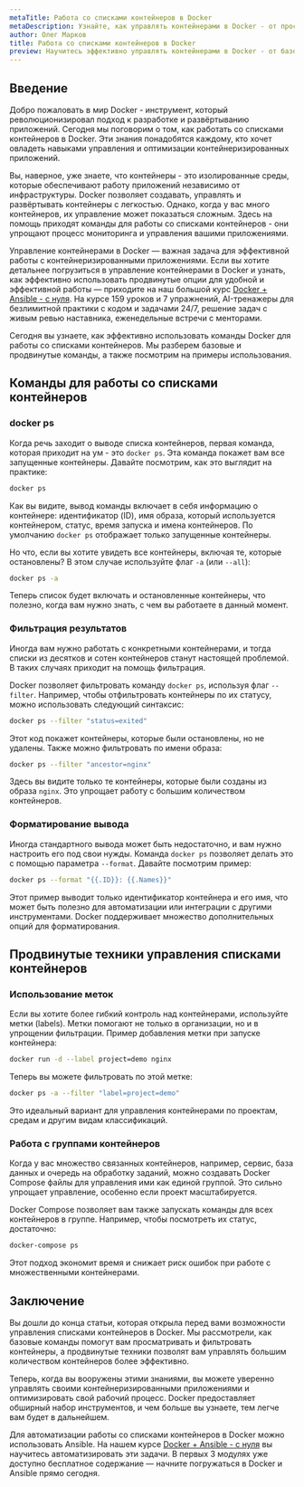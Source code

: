 ```yaml
---
metaTitle: Работа со списками контейнеров в Docker
metaDescription: Узнайте, как управлять контейнерами в Docker - от просмотра запущенных и остановленных контейнеров до использования продвинутых опций, которые делает Docker удобной и эффективной платформой
author: Олег Марков
title: Работа со списками контейнеров в Docker
preview: Научитесь эффективно управлять контейнерами в Docker - от базового просмотра списков до использования продвинутых фильтров и опций для оптимизации вашего рабочего процесса
---
```


## Введение

Добро пожаловать в мир Docker - инструмент, который революционизировал подход к разработке и развёртыванию приложений. Сегодня мы поговорим о том, как работать со списками контейнеров в Docker. Эти знания понадобятся каждому, кто хочет овладеть навыками управления и оптимизации контейнеризированных приложений.

Вы, наверное, уже знаете, что контейнеры - это изолированные среды, которые обеспечивают работу приложений независимо от инфраструктуры. Docker позволяет создавать, управлять и развёртывать контейнеры с легкостью. Однако, когда у вас много контейнеров, их управление может показаться сложным. Здесь на помощь приходят команды для работы со списками контейнеров - они упрощают процесс мониторинга и управления вашими приложениями.

Управление контейнерами в Docker — важная задача для эффективной работы с контейнеризированными приложениями. Если вы хотите детальнее погрузиться в управление контейнерами в Docker и узнать, как эффективно использовать продвинутые опции для удобной и эффективной работы — приходите на наш большой курс [Docker + Ansible - с нуля](https://purpleschool.ru/course/docker?utm_source=knowledgebase&utm_medium=text&utm_campaign=Rabota_so_spiskami_konteynerov_v_Docker). На курсе 159 уроков и 7 упражнений, AI-тренажеры для безлимитной практики с кодом и задачами 24/7, решение задач с живым ревью наставника, еженедельные встречи с менторами.

Сегодня вы узнаете, как эффективно использовать команды Docker для работы со списками контейнеров. Мы разберем базовые и продвинутые команды, а также посмотрим на примеры использования.

## Команды для работы со списками контейнеров

### docker ps

Когда речь заходит о выводе списка контейнеров, первая команда, которая приходит на ум - это `docker ps`. Эта команда покажет вам все запущенные контейнеры. Давайте посмотрим, как это выглядит на практике:

```bash
docker ps
```

Как вы видите, вывод команды включает в себя информацию о контейнере: идентификатор (ID), имя образа, который используется контейнером, статус, время запуска и имена контейнеров. По умолчанию `docker ps` отображает только запущенные контейнеры.

Но что, если вы хотите увидеть все контейнеры, включая те, которые остановлены? В этом случае используйте флаг `-a` (или `--all`):

```bash
docker ps -a
```

Теперь список будет включать и остановленные контейнеры, что полезно, когда вам нужно знать, с чем вы работаете в данный момент.

### Фильтрация результатов

Иногда вам нужно работать с конкретными контейнерами, и тогда списки из десятков и сотен контейнеров станут настоящей проблемой. В таких случаях приходит на помощь фильтрация. 

Docker позволяет фильтровать команду `docker ps`, используя флаг `--filter`. Например, чтобы отфильтровать контейнеры по их статусу, можно использовать следующий синтаксис:

```bash
docker ps --filter "status=exited"
```

Этот код покажет контейнеры, которые были остановлены, но не удалены. Также можно фильтровать по имени образа:

```bash
docker ps --filter "ancestor=nginx"
```

Здесь вы видите только те контейнеры, которые были созданы из образа `nginx`. Это упрощает работу с большим количеством контейнеров.

### Форматирование вывода

Иногда стандартного вывода может быть недостаточно, и вам нужно настроить его под свои нужды. Команда `docker ps` позволяет делать это с помощью параметра `--format`. Давайте посмотрим пример:

```bash
docker ps --format "{{.ID}}: {{.Names}}"
```

Этот пример выводит только идентификатор контейнера и его имя, что может быть полезно для автоматизации или интеграции с другими инструментами. Docker поддерживает множество дополнительных опций для форматирования.

## Продвинутые техники управления списками контейнеров

### Использование меток

Если вы хотите более гибкий контроль над контейнерами, используйте метки (labels). Метки помогают не только в организации, но и в упрощении фильтрации. Пример добавления метки при запуске контейнера:

```bash
docker run -d --label project=demo nginx
```

Теперь вы можете фильтровать по этой метке:

```bash
docker ps -a --filter "label=project=demo"
```

Это идеальный вариант для управления контейнерами по проектам, средам и другим видам классификаций.

### Работа с группами контейнеров

Когда у вас множество связанных контейнеров, например, сервис, база данных и очередь на обработку заданий, можно создавать Docker Compose файлы для управления ими как единой группой. Это сильно упрощает управление, особенно если проект масштабируется.

Docker Compose позволяет вам также запускать команды для всех контейнеров в группе. Например, чтобы посмотреть их статус, достаточно:

```bash
docker-compose ps
```

Этот подход экономит время и снижает риск ошибок при работе с множественными контейнерами.

## Заключение

Вы дошли до конца статьи, которая открыла перед вами возможности управления списками контейнеров в Docker. Мы рассмотрели, как базовые команды помогут вам просматривать и фильтровать контейнеры, а продвинутые техники позволят вам управлять большим количеством контейнеров более эффективно.

Теперь, когда вы вооружены этими знаниями, вы можете уверенно управлять своими контейнеризированными приложениями и оптимизировать свой рабочий процесс. Docker предоставляет обширный набор инструментов, и чем больше вы узнаете, тем легче вам будет в дальнейшем.

Для автоматизации работы со списками контейнеров в Docker можно использовать Ansible. На нашем курсе [Docker + Ansible - с нуля](https://purpleschool.ru/course/docker?utm_source=knowledgebase&utm_medium=text&utm_campaign=Rabota_so_spiskami_konteynerov_v_Docker) вы научитесь автоматизировать эти задачи. В первых 3 модулях уже доступно бесплатное содержание — начните погружаться в Docker и Ansible прямо сегодня.
